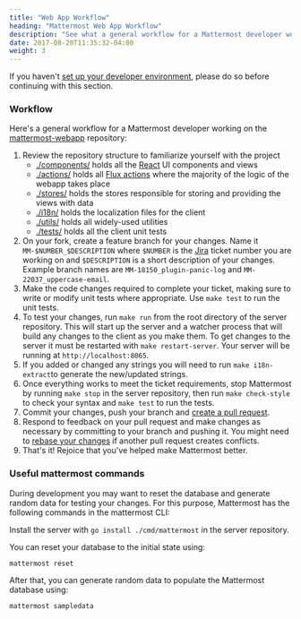 ```yaml
---
title: "Web App Workflow"
heading: "Mattermost Web App Workflow"
description: "See what a general workflow for a Mattermost developer working on the mattermost-webapp repository looks like."
date: 2017-08-20T11:35:32-04:00
weight: 3
---
```


If you haven't [set up your developer environment](https://developers.mattermost.com/contribute/webapp/developer-setup/), please do so before continuing with this section.

### Workflow ###

Here's a general workflow for a Mattermost developer working on the [mattermost-webapp](https://github.com/mattermost/mattermost-webapp) repository:

1. Review the repository structure to familiarize yourself with the project
    * [./components/](https://github.com/mattermost/mattermost-webapp/tree/master/components) holds all the [React](https://facebook.github.io/react/) UI components and views
    * [./actions/](https://github.com/mattermost/mattermost-webapp/tree/master/actions) holds all [Flux actions](https://facebook.github.io/flux/docs/in-depth-overview.html#content) where the majority of the logic of the webapp takes place
    * [./stores/](https://github.com/mattermost/mattermost-webapp/tree/master/stores) holds the stores responsible for storing and providing the views with data
    * [./i18n/](https://github.com/mattermost/mattermost-webapp/tree/master/i18n) holds the localization files for the client
    * [./utils/](https://github.com/mattermost/mattermost-webapp/tree/master/utils) holds all widely-used utilities
    * [./tests/](https://github.com/mattermost/mattermost-webapp/tree/master/tests) holds all the client unit tests
2. On your fork, create a feature branch for your changes. Name it `MM-$NUMBER_$DESCRIPTION` where `$NUMBER` is the [Jira](https://mattermost.atlassian.net) ticket number you are working on and `$DESCRIPTION` is a short description of your changes. Example branch names are `MM-18150_plugin-panic-log` and `MM-22037_uppercase-email`.
3. Make the code changes required to complete your ticket, making sure to write or modify unit tests where appropriate. Use `make test` to run the unit tests.
4. To test your changes, run `make run` from the root directory of the server repository. This will start up the server and a watcher process that will build any changes to the client as you make them. To get changes to the server it must be restarted with `make restart-server`. Your server will be running at `http://localhost:8065`.
5. If you added or changed any strings you will need to run `make i18n-extract`to generate the new/updated strings.
6. Once everything works to meet the ticket requirements, stop Mattermost by running `make stop` in the server repository, then run `make check-style` to check your syntax and `make test` to run the tests.
7. Commit your changes, push your branch and [create a pull request](https://developers.mattermost.com/blog/submitting-great-prs/).
8. Respond to feedback on your pull request and make changes as necessary by committing to your branch and pushing it. You might need to [rebase your changes](https://git-scm.com/book/en/v2/Git-Branching-Rebasing) if another pull request creates conflicts.
9. That's it! Rejoice that you've helped make Mattermost better.

### Useful mattermost commands ###

During development you may want to reset the database and generate random data for testing your changes. For this purpose, Mattermost has the following commands in the mattermost CLI:

Install the server with `go install ./cmd/mattermost` in the server repository.

You can reset your database to the initial state using:
```
mattermost reset
```

After that, you can generate random data to populate the Mattermost database using:
```
mattermost sampledata
```

